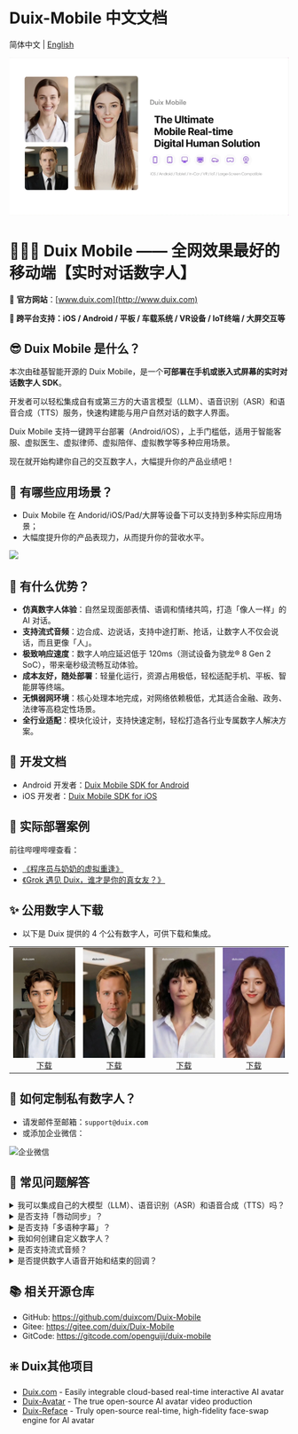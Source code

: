 # Duix-Mobile 中文文档

简体中文 | [English](/README.md)

<a href="https://www.bilibili.com/video/BV1t2g7z3ERK/" target="_blank">
  <img src="./res/main_video_thumbnail.webp" alt="Duix Mobile thumbnail">
</a>

# 🚀🚀🚀 Duix Mobile —— 全网效果最好的移动端【实时对话数字人】

🔗 **官方网站**：[www.duix.com](http://www.duix.com)

**📱 跨平台支持：iOS / Android / 平板 / 车载系统 / VR设备 / IoT终端 / 大屏交互等**

## 😎 Duix Mobile 是什么？

本次由硅基智能开源的 Duix Mobile，是一个**可部署在手机或嵌入式屏幕的实时对话数字人 SDK**。

开发者可以轻松集成自有或第三方的大语言模型（LLM）、语音识别（ASR）和语音合成（TTS）服务，快速构建能与用户自然对话的数字人界面。

Duix Mobile 支持一键跨平台部署（Android/iOS），上手门槛低，适用于智能客服、虚拟医生、虚拟律师、虚拟陪伴、虚拟教学等多种应用场景。

现在就开始构建你自己的交互数字人，大幅提升你的产品业绩吧！

## 🤩 有哪些应用场景？

- Duix Mobile 在 Andorid/iOS/Pad/大屏等设备下可以支持到多种实际应用场景；
- 大幅度提升你的产品表现力，从而提升你的营收水平。

![](./res/example.png)

## 🥳 有什么优势？

- **仿真数字人体验**：自然呈现面部表情、语调和情绪共鸣，打造「像人一样」的 AI 对话。
- **支持流式音频**：边合成、边说话，支持中途打断、抢话，让数字人不仅会说话，而且更像「人」。
- **极致响应速度**：数字人响应延迟低于 120ms（测试设备为骁龙® 8 Gen 2 SoC），带来毫秒级流畅互动体验。
- **成本友好，随处部署**：轻量化运行，资源占用极低，轻松适配手机、平板、智能屏等终端。
- **无惧弱网环境**：核心处理本地完成，对网络依赖极低，尤其适合金融、政务、法律等高稳定性场景。
- **全行业适配**：模块化设计，支持快速定制，轻松打造各行业专属数字人解决方案。

## 📑 开发文档

- Android 开发者：[Duix Mobile SDK for Android](./duix-android/dh_aigc_android/README_zh.md)
- iOS 开发者：[Duix Mobile SDK for iOS](./duix-ios/GJLocalDigitalDemo/README_zh.md)

## 💚 实际部署案例

前往哔哩哔哩查看：
- [《程序员与奶奶的虚拟重逢》](https://www.bilibili.com/video/BV1QSgczPESS)
- [《Grok 遇见 Duix，谁才是你的真女友？》](https://www.bilibili.com/video/BV1Dbg3zbExC/)

## ✨ 公用数字人下载 

- 以下是 Duix 提供的 4 个公有数字人，可供下载和集成。

<table>
    <tr>
      <td align="center">
        <img src="./res/avatar/Leo.jpg" alt="Model 5" width="100%"><br>
        <a href="https://github.com/duixcom/Duix.mobile/releases/download/v2.0.1/Leo.zip">下载</a>
      </td>
      <td align="center">
        <img src="./res/avatar/Oliver.jpg" alt="Model 6" width="100%"><br>
        <a href="https://github.com/duixcom/Duix.mobile/releases/download/v2.0.1/Oliver.zip">下载</a>
      </td>
      <td align="center">
        <img src="./res/avatar/Sofia.jpg" alt="Model 6" width="100%"><br>
        <a href="https://github.com/duixcom/Duix.mobile/releases/download/v2.0.1/Sofia.zip">下载</a>
      </td>
      <td align="center">
        <img src="./res/avatar/Lily.jpg" alt="Model 6" width="100%"><br>
        <a href="https://github.com/duixcom/Duix.mobile/releases/download/v2.0.1/Lily.zip">下载</a>
      </td>
    </tr>
    </table>

## 🤗 如何定制私有数字人？

- 请发邮件至邮箱：`support@duix.com`
- 或添加企业微信：

<img src="./res/contact.png" alt="企业微信" width="260">

## 🙌 常见问题解答

<details>
<summary>我可以集成自己的大模型（LLM）、语音识别（ASR）和语音合成（TTS）吗？</summary>

当然可以，你可以将 Duix Mobile 的数字人与你的自己 LLM、ASR 和 TTS 进行集成。

</details>

<details>
<summary>是否支持「唇动同步」？</summary>

支持。

</details>

<details>
<summary>是否支持「多语种字幕」？</summary>

支持。

</details>

<details>
<summary>我如何创建自定义数字人？</summary>

我们提供了 8 个公有数字人，如需额外定制，请联系上方的企业微信。

通常录制 15 秒至 2 分钟的视频即可完成定制过程，简单便捷。

</details>

<details>
<summary>是否支持流式音频？</summary>

支持，流式音频已于 2025 年 7 月 17 日版本更新中上线。

</details>

<details>
<summary>是否提供数字人语音开始和结束的回调？</summary>

是的，我们提供语音开始和结束的回调文档。

</details>


## 📚 相关开源仓库

- GitHub: https://github.com/duixcom/Duix-Mobile
- Gitee: https://gitee.com/duix/Duix-Mobile
- GitCode: https://gitcode.com/openguiji/duix-mobile

## ❇️ Duix其他项目

- [Duix.com](http://Duix.com) - Easily integrable cloud-based real-time interactive AI avatar
- [Duix-Avatar](https://github.com/duixcom/Duix.Avatar) - The true open-source AI avatar video production
- [Duix-Reface](https://github.com/duixcom/Duix-Reface) - Truly open-source real-time, high-fidelity face-swap engine for AI avatar
